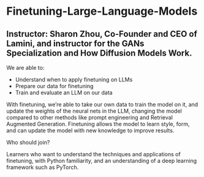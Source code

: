 # Finetuning-Large-Language-Models

## Instructor: Sharon Zhou, Co-Founder and CEO of Lamini, and instructor for the GANs Specialization and How Diffusion Models Work. 

We are able to:

* Understand when to apply finetuning on LLMs
* Prepare our data for finetuning
* Train and evaluate an LLM on our data


With finetuning, we’re able to take our own data to train the model on it, and update the weights of the neural nets in the LLM, changing the model compared to other methods like prompt engineering and Retrieval Augmented Generation. Finetuning allows the model to learn style, form, and can update the model with new knowledge to improve results.

Who should join?

Learners who want to understand the techniques and applications of finetuning, with Python familiarity, and an understanding of a deep learning framework such as PyTorch.
